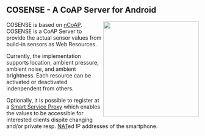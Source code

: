 ## COSENSE - A CoAP Server for Android

<img align="right" src="https://media.itm.uni-luebeck.de/people/kleine/cosense-screenshots/cosense_screenshot2.png" width="250"/>

COSENSE is based on [nCoAP](https://github.com/okleine/nCoAP). COSENSE is a CoAP Server to provide the actual sensor values from build-in sensors as Web Resources.

Currently, the implementation supports location, ambient pressure, ambient noise, and ambient brightness. Each resource can be activated or deactivated indenpendent from others.

Optionally, it is possible to register at a [Smart Service Proxy](https://github.com/okleine/smart-service-proxy) which enables the values to be accessible for interested clients dispite changing and/or private resp. [NAT](https://en.wikipedia.org/wiki/Network_address_translation)ed IP addresses of the smartphone.
